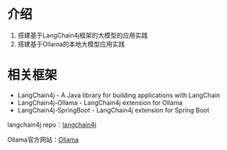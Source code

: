 # 介绍
1. 搭建基于LangChain4j框架的大模型的应用实践
2. 搭建基于Ollama的本地大模型应用实践
# 相关框架
- LangChain4j - A Java library for building applications with LangChain
- LangChain4j-Ollama - LangChain4j extension for Ollama
- LangChain4j-SpringBoot - LangChain4j extension for Spring Boot

langchain4j repo：[langchain4j](https://github.com/langchain4j)

Ollama官方网站：[Ollama](https://ollama.com/)